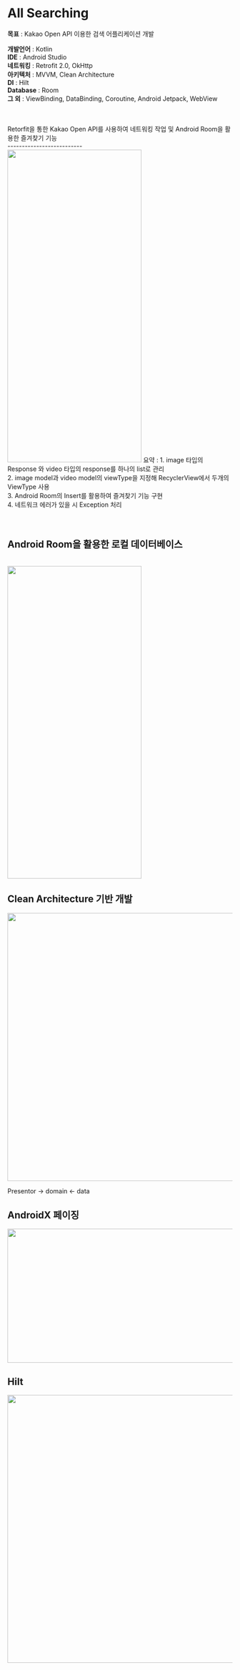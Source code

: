 # All Searching

**목표** : Kakao Open API 이용한 검색 어플리케이션 개발 


**개발언어** : Kotlin </br>
**IDE** : Android Studio </br>
**네트워킹** : Retrofit 2.0, OkHttp </br>
**아키텍처** : MVVM, Clean Architecture </br>
**DI** : Hilt </br>
**Database** : Room </br>
**그 외** : ViewBinding, DataBinding, Coroutine, Android Jetpack, WebView </br>

</br>


</br>
Retorfit을 통한 Kakao Open API를 사용하여 네트워킹 작업 및 Android Room을 활용한 즐겨찾기 기능</br>
--------------------------
</br>
<img src="https://user-images.githubusercontent.com/77264918/208038036-13b66668-7ddd-456e-99d3-6a1b830d4ce8.gif" width="300" height="700" />
요약 : 1. image 타입의 Response 와 video 타입의 response를 하나의 list로 관리 </br>
      2. image model과 video model의 viewType을 지정해 RecyclerView에서 두개의 ViewType 사용 </br>
      3. Android Room의 Insert를 활용하여 즐겨찾기 기능 구현 </br>
      4. 네트워크 에러가 있을 시 Exception 처리</br>


</br>
</br>


Android Room을 활용한 로컬 데이터베이스 
--------------------------
</br>
<img src="https://user-images.githubusercontent.com/77264918/208038687-777e3772-cc66-408c-b87e-06a7959ebbc7.gif" width="300" height="700" />
</br>


Clean Architecture 기반 개발
--------------------------
<img src="https://user-images.githubusercontent.com/77264918/206121269-d2eff147-1af3-4cc2-bda4-5169f6f076f3.jpeg" width="600" height="600" />


Presentor -> domain <- data

AndroidX 페이징
--------------------------
<img src="https://user-images.githubusercontent.com/77264918/208039735-84ddb0af-8ec2-4dd1-ab58-4e817b983adb.png" width="1000" height="300" />
</br>



Hilt
--------------------------
<img src="https://user-images.githubusercontent.com/77264918/206464948-04f9fd8b-84bc-468b-9644-df6c53e3c5de.png" width="600" height="600" />

